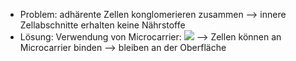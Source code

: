 - Problem: adhärente Zellen konglomerieren zusammen --> innere Zellabschnitte erhalten keine Nährstoffe
- Lösung: Verwendung von Microcarrier:
![](Pasted%20image%2020250424103107.png)
--> Zellen können an Microcarrier binden --> bleiben an der Oberfläche